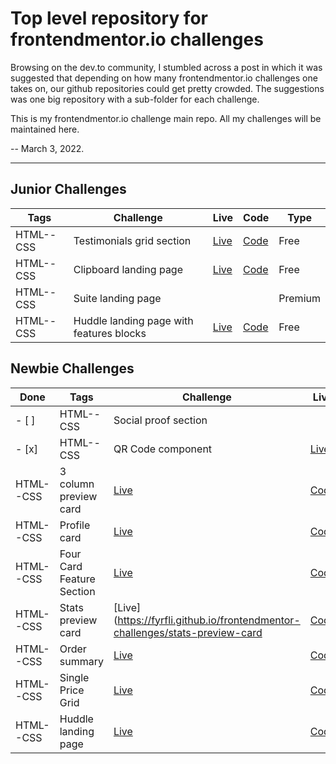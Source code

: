 # Top level repository for frontendmentor.io challenges

Browsing on the dev.to community, I stumbled across a post in which it was suggested that depending on how many frontendmentor.io challenges one takes on, our github repositories could get pretty crowded. The suggestions was one big repository with a sub-folder for each challenge.

This is my frontendmentor.io challenge main repo. All my challenges will be maintained here.

-- March 3, 2022.

---
## Junior Challenges

| Tags  | Challenge | Live|  Code|  Type| 
| --- | -- |  -- | --  |  -- |
| HTML--CSS     | Testimonials grid section  | [Live](https://fyrfli.github.io/frontendmentor-challenges/testimonials-grid) | [Code](https://github.com/fyrfli/frontendmentor-challenges/-/tree/testimonials-grid) |Free|
| HTML--CSS | Clipboard landing page | [Live](https://fyrfli.github.io/frontendmentor-challenges/clipboard-landing-page/) | [Code](https://github.com/fyrfli/frontendmentor-challenges/-/tree/clipboard-landing-page)| Free |
| HTML--CSS | Suite landing page |  |  | Premium |
| HTML--CSS | Huddle landing page with features blocks | [Live](https://fyrfli.github.io/frontendmentor-challenges/.no-sync/huddle-landing-page-with-alternating-feature-blocks/) | [Code](https://github.com/fyrfli/frontendmentor-challenges/tree/master/huddle-landing-page-with-alternating-feature-blocks)| Free |


## Newbie Challenges

| Done| Tags  | Challenge | Live|  Code|  Type| 
| ---- | --- | -- |  -- | --  |  -- |
| - [ ] | HTML--CSS     | Social proof section  | | | Free |
| - [x]| HTML--CSS | QR Code component | [Live](https://fyrfli.github.io/frontendmentor-challenges/qr-code) | [Code](https://github.com/fyrfli/frontendmentor-challenges/-/tree/qr-code)| Free |
| HTML--CSS | 3 column preview card | [Live](https://fyrfli.github.io/frontendmentor-challenges/3-col-preview-card) | [Code](https://github.com/fyrfli/frontendmentor-challenges/-/tree/3-col-preview-card)| Free |
| HTML--CSS | Profile card | [Live](https://fyrfli.github.io/frontendmentor-challenges/profile-card) | [Code](https://github.com/fyrfli/frontendmentor-challenges/-/tree/profile-card) | Free |
| HTML--CSS | Four Card Feature Section | [Live](https://fyrfli.github.io/frontendmentor-challenges/four-card-feature-section) | [Code](https://github.com/fyrfli/frontendmentor-challenges/-/tree/four-card-feature-section)| Free |
| HTML--CSS | Stats preview card | [Live](https://fyrfli.github.io/frontendmentor-challenges/stats-preview-card | [Code](https://github.com/fyrfli/frontendmentor-challenges/-/tree/stats-preview-card)| Free |
| HTML--CSS | Order summary | [Live](https://fyrfli.github.io/frontendmentor-challenges/order-summary) | [Code](https://github.com/fyrfli/frontendmentor-challenges/-/tree/order-summary)| Free |
| HTML--CSS | Single Price Grid | [Live](https://fyrfli.github.io/frontendmentor-challenges/single-price-grid) | [Code](https://github.com/fyrfli/frontendmentor-challenges/-/tree/simgle-price-grid)| Free |
| HTML--CSS | Huddle landing page | [Live](https://fyrfli.github.io/frontendmentor-challenges/huddle-landing-page-with-single-introductory-section/) | [Code](https://github.com/fyrfli/frontendmentor-challenges/tree/master/huddle-landing-page-with-single-introductory-section)| Free |